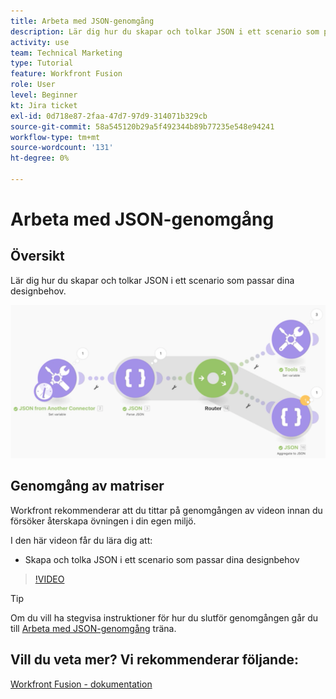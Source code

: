 ```yaml
---
title: Arbeta med JSON-genomgång
description: Lär dig hur du skapar och tolkar JSON i ett scenario som passar dina designbehov i [!DNL Adobe Workfront Fusion].
activity: use
team: Technical Marketing
type: Tutorial
feature: Workfront Fusion
role: User
level: Beginner
kt: Jira ticket
exl-id: 0d718e87-2faa-47d7-97d9-314071b329cb
source-git-commit: 58a545120b29a5f492344b89b77235e548e94241
workflow-type: tm+mt
source-wordcount: '131'
ht-degree: 0%

---
```


# Arbeta med JSON-genomgång

## Översikt

Lär dig hur du skapar och tolkar JSON i ett scenario som passar dina designbehov.

![En bild av ett Fusion-scenario](assets/final-functional-bits-and-bobs-2.png)

## Genomgång av matriser

Workfront rekommenderar att du tittar på genomgången av videon innan du försöker återskapa övningen i din egen miljö.

I den här videon får du lära dig att:

* Skapa och tolka JSON i ett scenario som passar dina designbehov

>[!VIDEO](https://video.tv.adobe.com/v/335301/?quality=12)

>[!TIP]
>
>Om du vill ha stegvisa instruktioner för hur du slutför genomgången går du till [Arbeta med JSON-genomgång](https://experienceleague.adobe.com/docs/workfront-learn/tutorials-workfront/fusion/exercises/working-with-json.html?lang=en) träna.


## Vill du veta mer? Vi rekommenderar följande:

[Workfront Fusion - dokumentation](https://experienceleague.adobe.com/docs/workfront/using/adobe-workfront-fusion/workfront-fusion-2.html?lang=en)
